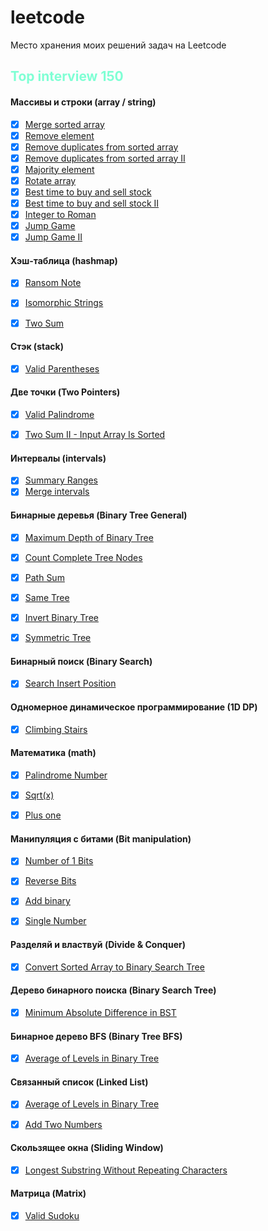 # leetcode
Место хранения моих решений задач на Leetcode


## <aquamarine>Top interview 150<aquamarine>

#### **Массивы и строки (array / string)**

- [x] [Merge sorted array](arrayAndString/merge.go)
- [x] [Remove element](arrayAndString/removeElement.go)
- [x] [Remove duplicates from sorted array](arrayAndString/removeDuplicates.go)
- [x] [Remove duplicates from sorted array II](arrayAndString/removeDuplicatesII.go)
- [x] [Majority element](arrayAndString/majorityElement.go)
- [x] [Rotate array](arrayAndString/rotate.go)
- [x] [Best time to buy and sell stock](arrayAndString/maxProfit.go)
- [x] [Best time to buy and sell stock II](arrayAndString/maxProfitII.go)
- [x] [Integer to Roman](arrayAndString/intToRoman.go)
- [x] [Jump Game](arrayAndString/canJump.go)
- [x] [Jump Game II](arrayAndString/jump.go)

#### **Хэш-таблица (hashmap)**
- [x] [Ransom Note](hashmap/canConstruct.go)
- [x] [Isomorphic Strings](hashmap/isIsomorphic.go)
- [x] [Two Sum](hashmap/twoSum.go)


#### **Стэк (stack)**
- [x] [Valid Parentheses](stack/isValid.go)


#### **Две точки (Two Pointers)**
- [x] [Valid Palindrome](twoPointers/isPalindrome.go)
- [x] [Two Sum II - Input Array Is Sorted](twoPointers/twoSum.go)




#### **Интервалы (intervals)**
- [x] [Summary Ranges](intervals/summaryRanges.go)
- [x] [Merge intervals](intervals/merge.go)

#### **Бинарные деревья (Binary Tree General)**
- [x] [Maximum Depth of Binary Tree](binaryTreeGeneral/maxDepth.go)
- [x] [Count Complete Tree Nodes](binaryTreeGeneral/countNodes.go)
- [x] [Path Sum](binaryTreeGeneral/hasPathSum.go)
- [x] [Same Tree](binaryTreeGeneral/isSameTree.go)
- [x] [Invert Binary Tree](binaryTreeGeneral/invertTree.go)
- [x] [Symmetric Tree](binaryTreeGeneral/isSymmetric.go)


#### **Бинарный поиск (Binary Search)**
- [x] [Search Insert Position](binarySearch/searchInsert.go)


#### **Одномерное динамическое программирование (1D DP)**
- [x] [Climbing Stairs](dp1d/climbStairs.go)


#### **Математика (math)**
- [x] [Palindrome Number](math/isPalindrome.go)
- [x] [Sqrt(x)](math/mySqrt.go)
- [x] [Plus one](math/plusOne.go)


#### **Манипуляция с битами (Bit manipulation)**
- [x] [Number of 1 Bits](bitManipulation/hammingWeight.go)
- [x] [Reverse Bits](bitManipulation/reverseBits.go)
- [x] [Add binary](bitManipulation/addBinary.go)
- [x] [Single Number](bitManipulation/singleNumber.go)


#### **Разделяй и властвуй (Divide & Conquer)**
- [x] [Convert Sorted Array to Binary Search Tree](math/isPalindrome.go)

#### **Дерево бинарного поиска (Binary Search Tree)**
- [x] [Minimum Absolute Difference in BST](binarySearchTree/getMinimumDifference.go)


#### **Бинарное дерево BFS (Binary Tree BFS)**
- [x] [Average of Levels in Binary Tree](binaryTreeBFS/averageOfLevels.go)


#### **Связанный список (Linked List)**
- [x] [Average of Levels in Binary Tree](linkedList/hasCycle.go)
- [x] [Add Two Numbers](linkedList/addTwoNumbers.go)


#### **Скользящее окна (Sliding Window)**
- [x] [Longest Substring Without Repeating Characters](slidingWindow/lengthOfLongestSubstring.go)


#### **Матрица (Matrix)**
- [x] [Valid Sudoku](matrix/isValidSudoku.go)



<style>
    red { color: red }
    yellow { color: yellow }
    aqua {color: aqua}
    aquamarine {color: aquamarine}
</style>